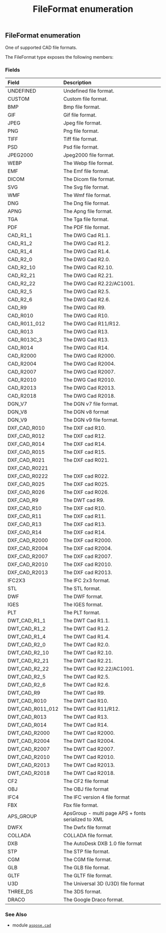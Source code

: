 ﻿---
title: FileFormat enumeration
second_title: Aspose.CAD for Python via .NET API References
description: 
type: docs
weight: 710
url: /python-net/aspose.cad/fileformat/
is_root: false
---

## FileFormat enumeration

One of supported CAD file formats.



The FileFormat type exposes the following members:

### Fields
| Field | Description |
| :- | :- |
| UNDEFINED | Undefined file format. |
| CUSTOM | Custom file format. |
| BMP | Bmp file format. |
| GIF | Gif file format. |
| JPEG | Jpeg file format. |
| PNG | Png file format. |
| TIFF | Tiff file format. |
| PSD | Psd file format. |
| JPEG2000 | Jpeg2000 file format. |
| WEBP | The Webp file format. |
| EMF | The Emf file format. |
| DICOM | The Dicom file format. |
| SVG | The Svg file format. |
| WMF | The Wmf file format. |
| DNG | The Dng file format. |
| APNG | The Apng file format. |
| TGA | The Tga file format. |
| PDF | The PDF file format. |
| CAD_R1_1 | The DWG Cad R1.1. |
| CAD_R1_2 | The DWG Cad R1.2. |
| CAD_R1_4 | The DWG Cad R1.4. |
| CAD_R2_0 | The DWG Cad R2.0. |
| CAD_R2_10 | The DWG Cad R2.10. |
| CAD_R2_21 | The DWG Cad R2.21. |
| CAD_R2_22 | The DWG Cad R2.22/AC1001. |
| CAD_R2_5 | The DWG Cad R2.5. |
| CAD_R2_6 | The DWG Cad R2.6. |
| CAD_R9 | The DWG Cad R9. |
| CAD_R010 | The DWG Cad R10. |
| CAD_R011_012 | The DWG Cad R11/R12. |
| CAD_R013 | The DWG Cad R13. |
| CAD_R013C_3 | The DWG Cad R13. |
| CAD_R014 | The DWG Cad R14. |
| CAD_R2000 | The DWG Cad R2000. |
| CAD_R2004 | The DWG Cad R2004. |
| CAD_R2007 | The DWG Cad R2007. |
| CAD_R2010 | The DWG Cad R2010. |
| CAD_R2013 | The DWG Cad R2013. |
| CAD_R2018 | The DWG Cad R2018. |
| DGN_V7 | The DGN v7 file format. |
| DGN_V8 | The DGN v8 format |
| DGN_V9 | The DGN v9 file format. |
| DXF_CAD_R010 | The DXF cad R10. |
| DXF_CAD_R012 | The DXF cad R12. |
| DXF_CAD_R014 | The DXF cad R14. |
| DXF_CAD_R015 | The DXF cad R15. |
| DXF_CAD_R021 | The DXF cad R021. |
| DXF_CAD_R0221 |  |
| DXF_CAD_R0222 | The DXF cad R022. |
| DXF_CAD_R025 | The DXF cad R025. |
| DXF_CAD_R026 | The DXF cad R026. |
| DXF_CAD_R9 | The DWT cad R9. |
| DXF_CAD_R10 | The DXF cad R10. |
| DXF_CAD_R11 | The DXF cad R11. |
| DXF_CAD_R13 | The DXF cad R13. |
| DXF_CAD_R14 | The DXF cad R14. |
| DXF_CAD_R2000 | The DXF cad R2000. |
| DXF_CAD_R2004 | The DXF cad R2004. |
| DXF_CAD_R2007 | The DXF cad R2007. |
| DXF_CAD_R2010 | The DXF cad R2010. |
| DXF_CAD_R2013 | The DXF cad R2013. |
| IFC2X3 | The IFC 2x3 format. |
| STL | The STL format. |
| DWF | The DWF format. |
| IGES | The IGES format. |
| PLT | The PLT format. |
| DWT_CAD_R1_1 | The DWT Cad R1.1. |
| DWT_CAD_R1_2 | The DWT Cad R1.2. |
| DWT_CAD_R1_4 | The DWT Cad R1.4. |
| DWT_CAD_R2_0 | The DWT Cad R2.0. |
| DWT_CAD_R2_10 | The DWT Cad R2.10. |
| DWT_CAD_R2_21 | The DWT Cad R2.21. |
| DWT_CAD_R2_22 | The DWT Cad R2.22/AC1001. |
| DWT_CAD_R2_5 | The DWT Cad R2.5. |
| DWT_CAD_R2_6 | The DWT Cad R2.6. |
| DWT_CAD_R9 | The DWT Cad R9. |
| DWT_CAD_R010 | The DWT Cad R10. |
| DWT_CAD_R011_012 | The DWT Cad R11/R12. |
| DWT_CAD_R013 | The DWT Cad R13. |
| DWT_CAD_R014 | The DWT Cad R14. |
| DWT_CAD_R2000 | The DWT Cad R2000. |
| DWT_CAD_R2004 | The DWT Cad R2004. |
| DWT_CAD_R2007 | The DWT Cad R2007. |
| DWT_CAD_R2010 | The DWT Cad R2010. |
| DWT_CAD_R2013 | The DWT Cad R2013. |
| DWT_CAD_R2018 | The DWT Cad R2018. |
| CF2 | The CF2 file format |
| OBJ | The OBJ file format |
| IFC4 | The IFC version 4 file format |
| FBX | Fbx file format. |
| APS_GROUP | ApsGroup - multi page APS + fonts serialized to XML |
| DWFX | The Dwfx file format |
| COLLADA | COLLADA file format. |
| DXB | The AutoDesk DXB 1.0 file format |
| STP | The STP file format. |
| CGM | The CGM file format. |
| GLB | The GLB file format. |
| GLTF | The GLTF file format. |
| U3D | The Universal 3D (U3D) file format |
| THREE_DS | The 3DS format. |
| DRACO | The Google Draco format. |



### See Also
* module [`aspose.cad`](..)
